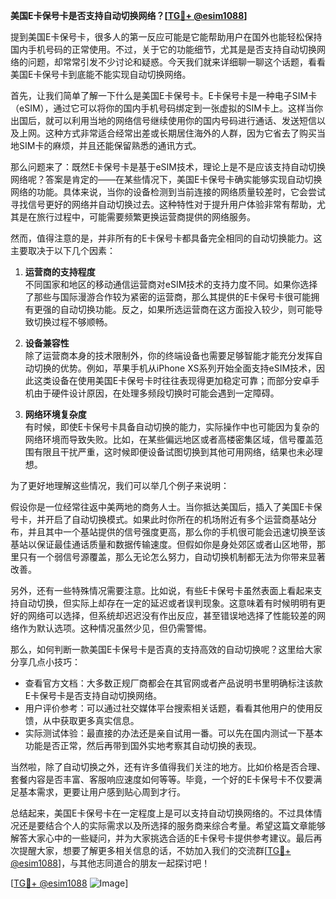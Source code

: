 **美国E卡保号卡是否支持自动切换网络？[[TG💪+ @esim1088](https://t.me/s/esim1088)]**

提到美国E卡保号卡，很多人的第一反应可能是它能帮助用户在国外也能轻松保持国内手机号码的正常使用。不过，关于它的功能细节，尤其是是否支持自动切换网络的问题，却常常引发不少讨论和疑惑。今天我们就来详细聊一聊这个话题，看看美国E卡保号卡到底能不能实现自动切换网络。

首先，让我们简单了解一下什么是美国E卡保号卡。E卡保号卡是一种电子SIM卡（eSIM），通过它可以将你的国内手机号码绑定到一张虚拟的SIM卡上。这样当你出国后，就可以利用当地的网络信号继续使用你的国内号码进行通话、发送短信以及上网。这种方式非常适合经常出差或长期居住海外的人群，因为它省去了购买当地SIM卡的麻烦，并且还能保留熟悉的通讯方式。

那么问题来了：既然E卡保号卡是基于eSIM技术，理论上是不是应该支持自动切换网络呢？答案是肯定的——在某些情况下，美国E卡保号卡确实能够实现自动切换网络的功能。具体来说，当你的设备检测到当前连接的网络质量较差时，它会尝试寻找信号更好的网络并自动切换过去。这种特性对于提升用户体验非常有帮助，尤其是在旅行过程中，可能需要频繁更换运营商提供的网络服务。

然而，值得注意的是，并非所有的E卡保号卡都具备完全相同的自动切换能力。这主要取决于以下几个因素：

1. **运营商的支持程度**  
   不同国家和地区的移动通信运营商对eSIM技术的支持力度不同。如果你选择了那些与国际漫游合作较为紧密的运营商，那么其提供的E卡保号卡很可能拥有更强的自动切换功能。反之，如果所选运营商在这方面投入较少，则可能导致切换过程不够顺畅。

2. **设备兼容性**  
 除了运营商本身的技术限制外，你的终端设备也需要足够智能才能充分发挥自动切换的优势。例如，苹果手机从iPhone XS系列开始全面支持eSIM技术，因此这类设备在使用美国E卡保号卡时往往表现得更加稳定可靠；而部分安卓手机由于硬件设计原因，在处理多频段切换时可能会遇到一定障碍。

3. **网络环境复杂度**  
 有时候，即使E卡保号卡具备自动切换的能力，实际操作中也可能因为复杂的网络环境而导致失败。比如，在某些偏远地区或者高楼密集区域，信号覆盖范围有限且干扰严重，这时候即便设备试图切换到其他可用网络，结果也未必理想。

为了更好地理解这些情况，我们可以举几个例子来说明：

假设你是一位经常往返中美两地的商务人士。当你抵达美国后，插入了美国E卡保号卡，并开启了自动切换模式。如果此时你所在的机场附近有多个运营商基站分布，并且其中一个基站提供的信号强度更高，那么你的手机很可能会迅速切换至该基站以保证最佳通话质量和数据传输速度。但假如你是身处郊区或者山区地带，那里只有一个弱信号源覆盖，那么无论怎么努力，自动切换机制都无法为你带来显著改善。

另外，还有一些特殊情况需要注意。比如说，有些E卡保号卡虽然表面上看起来支持自动切换，但实际上却存在一定的延迟或者误判现象。这意味着有时候明明有更好的网络可以选择，但系统却迟迟没有作出反应，甚至错误地选择了性能较差的网络作为默认选项。这种情况虽然少见，但仍需警惕。

那么，如何判断一款美国E卡保号卡是否真的支持高效的自动切换呢？这里给大家分享几点小技巧：

- 查看官方文档：大多数正规厂商都会在其官网或者产品说明书里明确标注该款E卡保号卡是否支持自动切换网络。
- 用户评价参考：可以通过社交媒体平台搜索相关话题，看看其他用户的使用反馈，从中获取更多真实信息。
- 实际测试体验：最直接的办法还是亲自试用一番。可以先在国内测试一下基本功能是否正常，然后再带到国外实地考察其自动切换的表现。

当然啦，除了自动切换之外，还有许多值得我们关注的地方。比如价格是否合理、套餐内容是否丰富、客服响应速度如何等等。毕竟，一个好的E卡保号卡不仅要满足基本需求，更要让用户感到贴心周到才行。

总结起来，美国E卡保号卡在一定程度上是可以支持自动切换网络的。不过具体情况还是要结合个人的实际需求以及所选择的服务商来综合考量。希望这篇文章能够解答大家心中的一些疑问，并为大家挑选合适的E卡保号卡提供参考建议。最后再次提醒大家，想要了解更多相关信息的话，不妨加入我们的交流群[[TG💪+ @esim1088](https://t.me/s/esim1088)]，与其他志同道合的朋友一起探讨吧！

[[TG💪+ @esim1088](https://t.me/s/esim1088) ![Image](https://i.postimg.cc/4NQfJmqS/Snipaste-2025-05-13-00-14-12.png)]